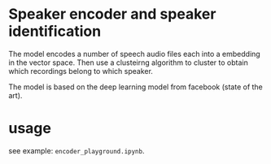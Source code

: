 # Speaker encoder and speaker identification

The model encodes a number of speech audio files each into a embedding in the vector space. Then use a clusteirng algorithm to cluster to obtain which recordings belong to which speaker. 

The model is based on the deep learning model from facebook (state of the art).

# usage
see example: ```encoder_playground.ipynb```. 
